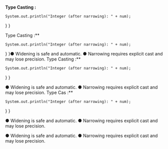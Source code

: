 
**Type Casting :**



    System.out.println("Integer (after narrowing): " + num);
  }
}

Type Casting :**



    System.out.println("Integer (after narrowing): " + num);
  }
}● Widening is safe and automatic.
● Narrowing requires explicit cast and may lose precision.
Type Casting :**



    System.out.println("Integer (after narrowing): " + num);
  }
}



● Widening is safe and automatic.
● Narrowing requires explicit cast and may lose precision.
Type Cas :**



    System.out.println("Integer (after narrowing): " + num);
  }
}


● Widening is safe and automatic.
● Narrowing requires explicit cast and may lose precision.

● Widening is safe and automatic.
● Narrowing requires explicit cast and may lose precision.
